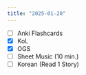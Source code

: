 ```yaml
---
title: "2025-01-20"
---
```


- [ ] Anki Flashcards
- [x] KoL
- [x] OGS
- [ ] Sheet Music (10 min.)
- [ ] Korean (Read 1 Story)